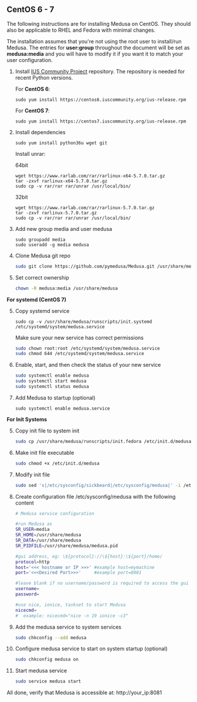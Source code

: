 

## CentOS 6 - 7
The following instructions are for installing Medusa on CentOS.
They should also be applicable to RHEL and Fedora with minimal changes.

The installation assumes that you're not using the root user to install/run Medusa. The entries for **user:group** throughout the document will be set as **medusa:media** and you will have to modify it if you want it to match your user configuration.

1. Install [IUS Community Project](https://ius.io/) repository.
    The repository is needed for recent Python versions.
   
   For **CentOS 6**:
   ```
   sudo yum install https://centos6.iuscommunity.org/ius-release.rpm
   ```
   For **CentOS 7**:
   ```
   sudo yum install https://centos7.iuscommunity.org/ius-release.rpm
   ```

2. Install dependencies

   ```
   sudo yum install python36u wget git
   ```
   Install unrar:

   64bit
   ```
   wget https://www.rarlab.com/rar/rarlinux-x64-5.7.0.tar.gz
   tar -zxvf rarlinux-x64-5.7.0.tar.gz
   sudo cp -v rar/rar rar/unrar /usr/local/bin/
   ```
   32bit
   ```
   wget https://www.rarlab.com/rar/rarlinux-5.7.0.tar.gz
   tar -zxvf rarlinux-5.7.0.tar.gz
   sudo cp -v rar/rar rar/unrar /usr/local/bin/
   ```

3. Add new group media and user medusa
   ```
   sudo groupadd media
   sudo useradd -g media medusa
   ```

4. Clone Medusa git repo

    ```bash
    sudo git clone https://github.com/pymedusa/Medusa.git /usr/share/medusa
    ```

5. Set correct ownership

    ```bash
    chown -R medusa:media /usr/share/medusa
    ```

**For systemd (CentOS 7)**

5. Copy systemd service
   ```
   sudo cp -v /usr/share/medusa/runscripts/init.systemd /etc/systemd/system/medusa.service
   ```
   Make sure your new service has correct permissions
    ```bash
    sudo chown root:root /etc/systemd/system/medusa.service
    sudo chmod 644 /etc/systemd/system/medusa.service
    ```
 
6. Enable, start, and then check the status of your new service
    ```bash
    sudo systemctl enable medusa
    sudo systemctl start medusa
    sudo systemctl status medusa
    ```

7. Add Medusa to startup (optional)
    ```
    sudo systemctl enable medusa.service
    ```

**For Init Systems**

5. Copy init file to system init

    ```bash
    sudo cp /usr/share/medusa/runscripts/init.fedora /etc/init.d/medusa
    ```

6. Make init file executable

    ```bash
    sudo chmod +x /etc/init.d/medusa
    ```

7. Modify init file

    ```bash
    sudo sed 's|/etc/sysconfig/sickbeard|/etc/sysconfig/medusa|' -i /etc/init.d/medusa
    ```

8. Create configuration file /etc/sysconfig/medusa with the following content

    ```bash
    # Medusa service configuration
    
    #run Medusa as
    SR_USER=media
    SR_HOME=/usr/share/medusa
    SR_DATA=/usr/share/medusa
    SR_PIDFILE=/usr/share/medusa/medusa.pid
    
    #gui address, eg: \${protocol}://\${host}:\${port}/home/
    protocol=http
    host='<<< hostname or IP >>>' #example host=mymachine
    port='<<<Desired Port>>>'     #example port=8081
    
    #leave blank if no username/password is required to access the gui
    username=
    password=
    
    #use nice, ionice, taskset to start Medusa
    nicecmd=
    #  example: nicecmd="nice -n 19 ionice -c3"
    ```

9. Add the medusa service to system services
    
    ```bash
    sudo chkconfig --add medusa
    ```

10. Configure medusa service to start on system startup (optional)
    
    ```bash
    sudo chkconfig medusa on
    ```

11. Start medusa service
    
    ```bash
    sudo service medusa start
    ```

All done, verify that Medusa is accessible at: http://your_ip:8081